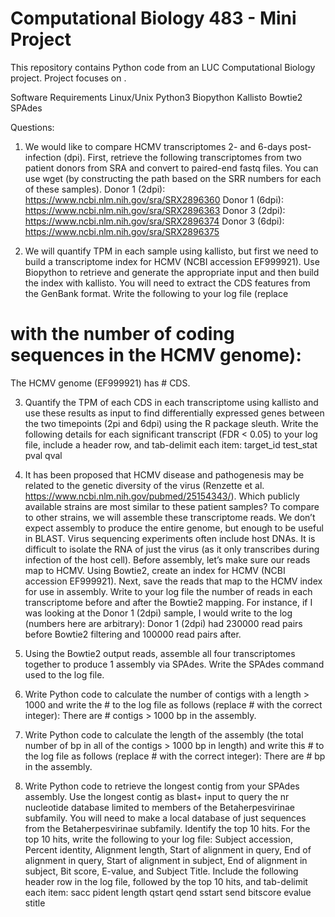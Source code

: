 # Computational Biology 483 - Mini Project 

This repository contains Python code from an LUC Computational Biology project. Project focuses on .

Software Requirements
Linux/Unix
Python3
Biopython
Kallisto
Bowtie2
SPAdes


Questions:

1. We would like to compare HCMV transcriptomes 2- and 6-days post-infection (dpi). First, retrieve the following
transcriptomes from two patient donors from SRA and convert to paired-end fastq files. You can use wget (by
constructing the path based on the SRR numbers for each of these samples).
Donor 1 (2dpi): https://www.ncbi.nlm.nih.gov/sra/SRX2896360
Donor 1 (6dpi): https://www.ncbi.nlm.nih.gov/sra/SRX2896363
Donor 3 (2dpi): https://www.ncbi.nlm.nih.gov/sra/SRX2896374
Donor 3 (6dpi): https://www.ncbi.nlm.nih.gov/sra/SRX2896375

2. We will quantify TPM in each sample using kallisto, but first we need to build a transcriptome index for HCMV (NCBI
accession EF999921). Use Biopython to retrieve and generate the appropriate input and then build the index with
kallisto. You will need to extract the CDS features from the GenBank format. Write the following to your log file (replace
# with the number of coding sequences in the HCMV genome):
The HCMV genome (EF999921) has # CDS.

3. Quantify the TPM of each CDS in each transcriptome using kallisto and use these results as input to find differentially
expressed genes between the two timepoints (2pi and 6dpi) using the R package sleuth. Write the following details for
each significant transcript (FDR < 0.05) to your log file, include a header row, and tab-delimit each item:
target_id test_stat pval qval

4. It has been proposed that HCMV disease and pathogenesis may be related to the genetic diversity of the virus
(Renzette et al. https://www.ncbi.nlm.nih.gov/pubmed/25154343/). Which publicly available strains are most similar to
these patient samples? To compare to other strains, we will assemble these transcriptome reads. We don’t expect
assembly to produce the entire genome, but enough to be useful in BLAST. Virus sequencing experiments often include
host DNAs. It is difficult to isolate the RNA of just the virus (as it only transcribes during infection of the host cell). Before
assembly, let’s make sure our reads map to HCMV. Using Bowtie2, create an index for HCMV (NCBI accession EF999921).
Next, save the reads that map to the HCMV index for use in assembly. Write to your log file the number of reads in each
transcriptome before and after the Bowtie2 mapping. For instance, if I was looking at the Donor 1 (2dpi) sample, I would
write to the log (numbers here are arbitrary):
Donor 1 (2dpi) had 230000 read pairs before Bowtie2 filtering and 100000 read pairs after.

5. Using the Bowtie2 output reads, assemble all four transcriptomes together to produce 1 assembly via SPAdes. Write
the SPAdes command used to the log file.

6. Write Python code to calculate the number of contigs with a length > 1000 and write the # to the log file as follows
(replace # with the correct integer):
There are # contigs > 1000 bp in the assembly.

7. Write Python code to calculate the length of the assembly (the total number of bp in all of the contigs > 1000 bp in
length) and write this # to the log file as follows (replace # with the correct integer):
There are # bp in the assembly.

8. Write Python code to retrieve the longest contig from your SPAdes assembly. Use the longest contig as blast+ input to
query the nr nucleotide database limited to members of the Betaherpesvirinae subfamily. You will need to make a local
database of just sequences from the Betaherpesvirinae subfamily. Identify the top 10 hits. For the top 10 hits, write the
following to your log file: Subject accession, Percent identity, Alignment length, Start of alignment in query, End of
alignment in query, Start of alignment in subject, End of alignment in subject, Bit score, E-value, and Subject Title.
Include the following header row in the log file, followed by the top 10 hits, and tab-delimit each item:
sacc pident length qstart qend sstart send bitscore evalue stitle 
